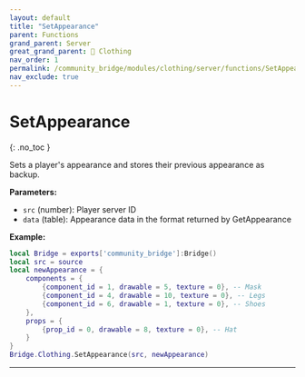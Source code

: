 ```yaml
---
layout: default
title: "SetAppearance"
parent: Functions
grand_parent: Server
great_grand_parent: 👔 Clothing
nav_order: 1
permalink: /community_bridge/modules/clothing/server/functions/SetAppearance/
nav_exclude: true
---
```


# SetAppearance
{: .no_toc }

Sets a player's appearance and stores their previous appearance as backup.

**Parameters:**
- `src` (number): Player server ID
- `data` (table): Appearance data in the format returned by GetAppearance

**Example:**
```lua
local Bridge = exports['community_bridge']:Bridge()
local src = source
local newAppearance = {
    components = {
        {component_id = 1, drawable = 5, texture = 0}, -- Mask
        {component_id = 4, drawable = 10, texture = 0}, -- Legs
        {component_id = 6, drawable = 1, texture = 0}, -- Shoes
    },
    props = {
        {prop_id = 0, drawable = 8, texture = 0}, -- Hat
    }
}
Bridge.Clothing.SetAppearance(src, newAppearance)
```

---